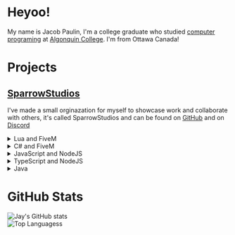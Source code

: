 # Heyoo!
My name is Jacob Paulin, I'm a college graduate who studied [computer programing](https://www.algonquincollege.com/sat/program/computer-programming/#overview) at [Algonquin College](https://www.algonquincollege.com). 
I'm from Ottawa Canada!

# Projects

## [SparrowStudios](https://github.com/SparrowStudios)
I've made a small orginazation for myself to showcase work and collaborate with others, it's called SparrowStudios and can be found on [GitHub](https://github.com/SparrowStudios) and on [Discord](https://discord.gg/FTYjcbkzFn)
<br>

<details>
  <summary>Lua and FiveM</summary>

  ### [JayBaitCar](https://github.com/JayPaulinCodes/JayBaitCar)
  <img src="https://github-readme-stats.vercel.app/api/pin/?username=jaypaulincodes&theme=radical&repo=jaybaitcar">
  
  ### [JayDiscordPresence](https://github.com/JayPaulinCodes/JayDiscordPresence)
  <img src="https://github-readme-stats.vercel.app/api/pin/?username=jaypaulincodes&theme=radical&repo=jaydiscordpresence">
  
  ### [JayVehicleControl](https://github.com/JayPaulinCodes/JayVehicleControl)
  <img src="https://github-readme-stats.vercel.app/api/pin/?username=jaypaulincodes&theme=radical&repo=jayvehiclecontrol">
  
  ### [JaySpikeStrips](https://github.com/JayPaulinCodes/JaySpikeStrips)
  <img src="https://github-readme-stats.vercel.app/api/pin/?username=jaypaulincodes&theme=radical&repo=jayspikestrips">
  
  ### [JayBasics](https://github.com/JayPaulinCodes/JayBasics)
  <img src="https://github-readme-stats.vercel.app/api/pin/?username=jaypaulincodes&theme=radical&repo=jaybasics">
  
  ### [JayPersistentFlashlight](https://github.com/JayPaulinCodes/JayPersistentFlashlight)
  <img src="https://github-readme-stats.vercel.app/api/pin/?username=jaypaulincodes&theme=radical&repo=jaypersistentflashlight">
  
  ### [JayToolbox](https://github.com/JayPaulinCodes/JayToolbox)
  <img src="https://github-readme-stats.vercel.app/api/pin/?username=jaypaulincodes&theme=radical&repo=jaytoolbox">
</details>


<details>
  <summary>C# and FiveM</summary>
  
  ### [ssDrones](https://github.com/SparrowStudios/ssDrones)
  <img src="https://github-readme-stats.vercel.app/api/pin/?username=SparrowStudios&theme=radical&repo=ssDrones">
</details>


<details>
  <summary>JavaScript and NodeJS</summary>

  ### [WordleJS](https://github.com/JayPaulinCodes/WordleJS)
  <img src="https://github-readme-stats.vercel.app/api/pin/?username=jaypaulincodes&theme=radical&repo=wordlejs">
  
  ### [discord-webhook-api](https://github.com/SparrowStudios/discord-webhook-api)
  <img src="https://github-readme-stats.vercel.app/api/pin/?username=SparrowStudios&theme=radical&repo=discord-webhook-api">
</details>


<details>
  <summary>TypeScript and NodeJS</summary>

  ### [ssCaptcha-bot](https://github.com/SparrowStudios/ssCaptcha-bot)
  <img src="https://github-readme-stats.vercel.app/api/pin/?username=SparrowStudios&theme=radical&repo=ssCaptcha-bot">
  
  ### [ssQueue](https://github.com/SparrowStudios/ssQueue)
  <img src="https://github-readme-stats.vercel.app/api/pin/?username=SparrowStudios&theme=radical&repo=ssQueue">
</details>


<details>
  <summary>Java</summary>

  ### [TicketQuery (CST2335 Project/Assignment)](https://github.com/JayPaulinCodes/CST2335_ProjectAssignment)
  <img src="https://github-readme-stats.vercel.app/api/pin/?username=jaypaulincodes&theme=radical&repo=CST2335_ProjectAssignment">
  
  ### [NebulaTags](https://github.com/JayPaulinCodes/NebulaTags)
  <img src="https://github-readme-stats.vercel.app/api/pin/?username=jaypaulincodes&theme=radical&repo=NebulaTags">
</details>

# GitHub Stats
![Jay's GitHub stats](https://github-readme-stats.vercel.app/api?username=JayPaulinCodes&show_icons=true&theme=radical)
<br>
![Top Languagess](https://github-readme-stats.vercel.app/api/top-langs/?username=JayPaulinCodes&show_icons=true&theme=radical)
